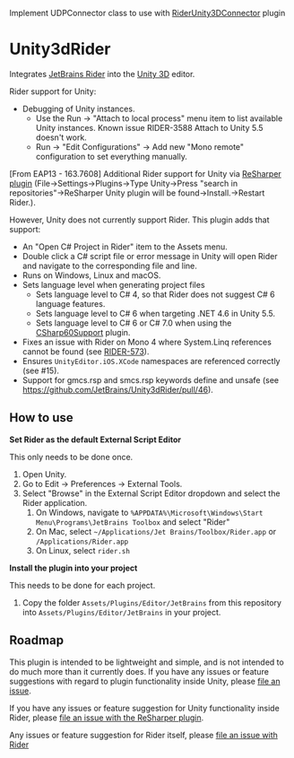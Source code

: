 Implement UDPConnector class to use with [RiderUnity3DConnector](https://github.com/PotterDai/RiderUnity3DConnector) plugin

# Unity3dRider

Integrates [JetBrains Rider](https://www.jetbrains.com/rider/) into the [Unity 3D](https://unity3d.com) editor.

Rider support for Unity:
* Debugging of Unity instances.
    * Use the Run &rarr; "Attach to local process" menu item to list available Unity instances. Known issue RIDER-3588 Attach to Unity 5.5 doesn't work.
    * Run &rarr; "Edit Configurations" &rarr; Add new "Mono remote" configuration to set everything manually.

[From EAP13 - 163.7608] Additional Rider support for Unity via [ReSharper plugin](https://github.com/JetBrains/resharper-unity#readme) (File&rarr;Settings&rarr;Plugins&rarr;Type Unity&rarr;Press "search in repositories"&rarr;ReSharper Unity plugin will be found&rarr;Install.&rarr;Restart Rider.). 

However, Unity does not currently support Rider. This plugin adds that support:

* An "Open C# Project in Rider" item to the Assets menu.
* Double click a C# script file or error message in Unity will open Rider and navigate to the corresponding file and line.
* Runs on Windows, Linux and macOS.
* Sets language level when generating project files
    * Sets language level to C# 4, so that Rider does not suggest C# 6 language features.
    * Sets language level to C# 6 when targeting .NET 4.6 in Unity 5.5.
    * Sets language level to C# 6 or C# 7.0 when using the [CSharp60Support](https://bitbucket.org/alexzzzz/unity-c-5.0-and-6.0-integration/src) plugin.
* Fixes an issue with Rider on Mono 4 where System.Linq references cannot be found (see [RIDER-573](https://youtrack.jetbrains.com/issue/RIDER-573)).
* Ensures `UnityEditor.iOS.XCode` namespaces are referenced correctly (see #15). 
* Support for gmcs.rsp and smcs.rsp keywords define and unsafe (see https://github.com/JetBrains/Unity3dRider/pull/46).

## How to use

**Set Rider as the default External Script Editor**

This only needs to be done once.

1. Open Unity.
2. Go to Edit &rarr; Preferences &rarr; External Tools.
3. Select "Browse" in the External Script Editor dropdown and select the Rider application.
    1. On Windows, navigate to `%APPDATA%\Microsoft\Windows\Start Menu\Programs\JetBrains Toolbox` and select "Rider"
    2. On Mac, select `~/Applications/Jet Brains/Toolbox/Rider.app` or `/Applications/Rider.app`
    3. On Linux, select `rider.sh`

**Install the plugin into your project**

This needs to be done for each project.

1. Copy the folder `Assets/Plugins/Editor/JetBrains` from this repository into `Assets/Plugins/Editor/JetBrains` in your project.

## Roadmap

This plugin is intended to be lightweight and simple, and is not intended to do much more than it currently does. If you have any issues or feature suggestions with regard to plugin functionality inside Unity, please [file an issue](https://github.com/JetBrains/Unity3dRider/issues).

If you have any issues or feature suggestion for Unity functionality inside Rider, please [file an issue with the ReSharper plugin](https://github.com/JetBrains/resharper-unity/issues).

Any issues or feature suggestion for Rider itself, please [file an issue with Rider](https://youtrack.jetbrains.com/issues/RIDER)
